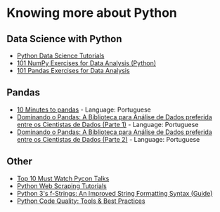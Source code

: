 # Knowing more about Python

## Data Science with Python
* [Python Data Science Tutorials](https://realpython.com/tutorials/data-science/)
* [101 NumPy Exercises for Data Analysis (Python)](https://www.machinelearningplus.com/python/101-numpy-exercises-python/)
* [101 Pandas Exercises for Data Analysis](https://www.machinelearningplus.com/python/101-pandas-exercises-python/)

## Pandas
* [10 Minutes to pandas](https://pandas.pydata.org/pandas-docs/stable/10min.html) - Language: Portuguese
* [Dominando o Pandas: A Biblioteca para Análise de Dados preferida entre os Cientistas de Dados (Parte 1)](http://minerandodados.com.br/index.php/2017/09/26/python-para-analise-de-dados/) - Language: Portuguese
* [Dominando o Pandas: A Biblioteca para Análise de Dados preferida entre os Cientistas de Dados (Parte 2)](http://minerandodados.com.br/index.php/2017/11/10/dominando-o-pandas-datascience-dozero/) - Language: Portuguese

## Other
* [Top 10 Must Watch Pycon Talks](https://realpython.com/must-watch-pycon-talks/)
* [Python Web Scraping Tutorials](https://realpython.com/tutorials/web-scraping/)
* [Python 3's f-Strings: An Improved String Formatting Syntax (Guide)](https://realpython.com/python-f-strings/)
* [Python Code Quality: Tools & Best Practices](https://realpython.com/python-code-quality/)

